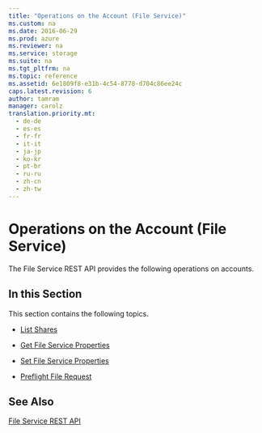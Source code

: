 ```yaml
---
title: "Operations on the Account (File Service)"
ms.custom: na
ms.date: 2016-06-29
ms.prod: azure
ms.reviewer: na
ms.service: storage
ms.suite: na
ms.tgt_pltfrm: na
ms.topic: reference
ms.assetid: 6e1809f8-e31b-4c54-8778-d704c86ee24c
caps.latest.revision: 6
author: tamram
manager: carolz
translation.priority.mt: 
  - de-de
  - es-es
  - fr-fr
  - it-it
  - ja-jp
  - ko-kr
  - pt-br
  - ru-ru
  - zh-cn
  - zh-tw
---
```

# Operations on the Account (File Service)
The File Service REST API provides the following operations on accounts.  
  
## In this Section  
 This section contains the following topics.  
  
-   [List Shares](../StorageServicesREST/List-Shares.md)  
  
-   [Get File Service Properties](../StorageServicesREST/Get-File-Service-Properties.md)  
  
-   [Set File Service Properties](../StorageServicesREST/Set-File-Service-Properties.md)  
  
-   [Preflight File Request](../StorageServicesREST/Preflight-File-Request.md)  
  
## See Also  
 [File Service REST API](../StorageServicesREST/File-Service-REST-API.md)